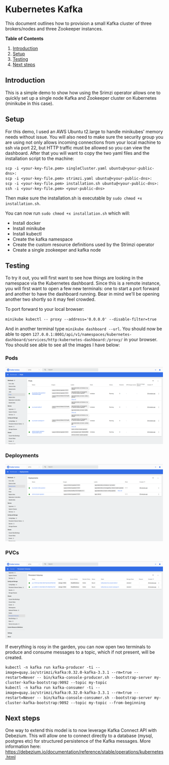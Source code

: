 # Kubernetes Kafka
This document outlines how to provision a small Kafka cluster of three brokers/nodes and three Zookeeper instances.

**Table of Contents**

1. [Introduction](#introduction)
2. [Setup](#logic)
3. [Testing](#testing)
4. [Next steps](#next-steps)

## Introduction <a name="introduction"></a>

This is a simple demo to show how using the Srimzi operator allows one to quickly set up a single node Kafka and Zookeeper cluster on Kubernetes (minikube in this case).

## Setup <a name="logic"></a>

For this demo, I used an AWS Ubuntu t2.large to handle minikubes' memory needs without issue. You will also need to make sure the security group you are using not only allows incoming connections from your local machine to ssh via port 22, but HTTP traffic must be allowed so you can view the dashboard. After that you will want to copy the two yaml files and the installation script to the machine:

```
scp -i <your-key-file.pem> singleCluster.yaml ubuntu@<your-public-dns>:
scp -i <your-key-file.pem> strimzi.yaml ubuntu@<your-public-dns>:
scp -i <your-key-file.pem> installation.sh ubuntu@<your-public-dns>:
ssh -i <your-key-file.pem> <your-public-dns>
```
Then make sure the installation.sh is executable by `sudo chmod +x installation.sh`.

You can now run `sudo chmod +x installation.sh` which will:

- Install docker
- Install minikube
- Install kubectl
- Create the kafka namespace
- Create the custom resource definitions used by the Strimzi operator
- Create a single zookeeper and kafka node

## Testing<a name="testing"></a>

To try it out, you will first want to see how things are looking in the namespace via the Kubernetes dashboard. Since this is a remote instance, you will first want to open a few new terminals: one to start a port forward and another to have the dashboard running. Bear in mind we'll be opening another two shortly so it may feel crowded. 

To port forward to your local browser:

`minikube kubectl -- proxy --address='0.0.0.0' --disable-filter=true`

And in another terminal type `minikube dashboard --url`. You should now be able to open `127.0.0.1:8001/api/v1/namespaces/kubernetes-dashboard/services/http:kubernetes-dashboard:/proxy/` in  your browser. You should see able to see all the images I have below:

### Pods
<img src="./images/pods.png" width="500">

### Deployments
<img src="./images/deployments.png" width="500">

### PVCs
<img src="./images/pvcs.png" width="500">

If everything is rosy in the garden, you can now open two terminals to produce and consume messages to a topic, which if not present, will be created. 
```
kubectl -n kafka run kafka-producer -ti --image=quay.io/strimzi/kafka:0.32.0-kafka-3.3.1 --rm=true --restart=Never -- bin/kafka-console-producer.sh --bootstrap-server my-cluster-kafka-bootstrap:9092 --topic my-topic
kubectl -n kafka run kafka-consumer -ti --image=quay.io/strimzi/kafka:0.32.0-kafka-3.3.1 --rm=true --restart=Never -- bin/kafka-console-consumer.sh --bootstrap-server my-cluster-kafka-bootstrap:9092 --topic my-topic --from-beginning
```

## Next steps<a name="next-steps"></a>

One way to extend this model is to now leverage Kafka Connect API with Debezium. This will allow one to connect directly to a database (mysql, postgres etc) for structured persistence of the Kafka messages. More information here: https://debezium.io/documentation/reference/stable/operations/kubernetes.html